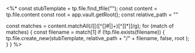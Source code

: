 <%*
const stubTemplate = tp.file.find_tfile(""); 
const content = tp.file.content
const root = app.vault.getRoot();
const relative_path = "" 

const matches = content.matchAll(/\[\[([^\[\]\#\|]+)[^\]]*\]\]/g);
for (match of matches) {
	const filename = match[1]
	if (!tp.file.exists(filename)) {
		tp.file.create_new(stubTemplate,  relative_path + "/" + filename, false, root );
	}
}
%>
